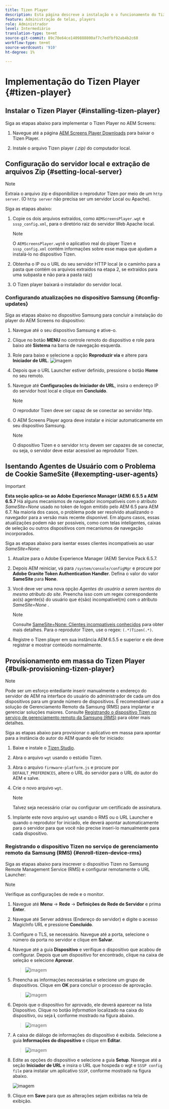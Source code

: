 ```yaml
---
title: Tizen Player
description: Esta página descreve a instalação e o funcionamento do Tizen Player.
feature: Administração de telas, players
role: Administrador
level: Intermediário
translation-type: tm+mt
source-git-commit: 89c70e64ce1409888800af7c7edfbf92ab4b2c68
workflow-type: tm+mt
source-wordcount: '910'
ht-degree: 1%

---
```



# Implementação do Tizen Player {#tizen-player}

## Instalar o Tizen Player {#installing-tizen-player}

Siga as etapas abaixo para implementar o Tizen Player no AEM Screens:

1. Navegue até a página [AEM Screens Player Downloads](https://download.macromedia.com/screens/) para baixar o Tizen Player.

1. Instale o arquivo Tizen player *(.zip)* do computador local.

## Configuração do servidor local e extração de arquivos Zip {#setting-local-server}

>[!NOTE]
> Extraia o arquivo zip e disponibilize o reprodutor Tizen por meio de um `http server`. (O `http server` não precisa ser um servidor Local ou Apache).

Siga as etapas abaixo:

1. Copie os dois arquivos extraídos, como `AEMScreensPlayer.wgt` e `sssp_config.xml`, para o diretório raiz do servidor Web Apache local.

   >[!NOTE]
   >O `AEMScreensPlayer.wgt`é o aplicativo real do player Tizen e `sssp_config.xml` contém informações sobre esse mapa que ajudam a instalá-lo no dispositivo Tizen.

1. Obtenha o IP ou o URL do seu servidor HTTP local (e o caminho para a pasta que contém os arquivos extraídos na etapa 2, se extraídos para uma subpasta e não para a pasta raiz)

1. O Tizen player baixará o instalador do servidor local.

### Configurando atualizações no dispositivo Samsung {#config-updates}

Siga as etapas abaixo no dispositivo Samsung para concluir a instalação do player do AEM Screens no dispositivo:

1. Navegue até o seu dispositivo Samsung e ative-o.

1. Clique no botão **MENU** no controle remoto do dispositivo e role para baixo até **Sistema** na barra de navegação esquerda.

1. Role para baixo e selecione a opção **Reproduzir via** e altere para **Iniciador de URL**.
   ![imagem](/help/user-guide/assets/tizen/rms-2.png)

1. Depois que o URL Launcher estiver definido, pressione o botão **Home** no seu remoto.

1. Navegue até **Configurações do Iniciador de URL**, insira o endereço IP do servidor host local e clique em **Concluído**.
   >[!NOTE]
   >O reprodutor Tizen deve ser capaz de se conectar ao servidor http.

1. O AEM Screens Player agora deve instalar e iniciar automaticamente em seu dispositivo Samsung.

   >[!NOTE]
   >O dispositivo Tizen e o servidor `http` devem ser capazes de se conectar, ou seja, o servidor deve estar acessível ao reprodutor Tizen.


## Isentando Agentes de Usuário com o Problema de Cookie SameSite {#exempting-user-agents}

>[!IMPORTANT]
>**Esta seção aplica-se ao Adobe Experience Manager (AEM) 6.5.5 a AEM 6.5.7**
>Há alguns mecanismos de navegador incompatíveis com o atributo *SameSite=None* usado no token de logon emitido pelo AEM 6.5 para AEM 6.7. Na maioria dos casos, o problema pode ser resolvido atualizando o navegador para a versão mais recente disponível. Em alguns casos, essas atualizações podem não ser possíveis, como com telas inteligentes, caixas de seleção ou outros dispositivos com mecanismos de navegação incorporados.

Siga as etapas abaixo para isentar esses clientes incompatíveis ao usar *SameSite=None*:

1. Atualize para o Adobe Experience Manager (AEM) Service Pack 6.5.7.

1. Depois AEM reiniciar, vá para `/system/console/configMgr` e procure por **Adobe Granite Token Authentication Handler**. Defina o valor do valor **SameSite** para **None**.

1. Você deve ver uma nova opção *Agentes do usuário a serem isentos do mesmo atributo do site*. Preencha isso com um regex correspondente ao(s) agente(s) do usuário que é(são) incompatível(m) com o atributo *SameSite=None* .
   >[!NOTE]
   >Consulte [SameSite=None: Clientes incompatíveis conhecidos](https://www.chromium.org/updates/same-site/incompatible-clients) para obter mais detalhes. Para o reprodutor Tizen, use o regex: `(.*)Tizen(.*)`.

1. Registre o Tizen player em sua instância AEM 6.5.5 e superior e ele deve registrar e mostrar conteúdo normalmente.

## Provisionamento em massa do Tizen Player {#bulk-provisioning-tizen-player}

>[!NOTE]
>Pode ser um esforço entediante inserir manualmente o endereço do servidor de AEM na interface do usuário do administrador de cada um dos dispositivos para um grande número de dispositivos. É recomendável usar a solução de Gerenciamento Remoto da Samsung (RMS) para implantar e gerenciar soluções maiores. Consulte [Registrando o dispositivo Tizen no serviço de gerenciamento remoto da Samsung (RMS)](#enroll-tizen-device-rm) para obter mais detalhes.

Siga as etapas abaixo para provisionar o aplicativo em massa para apontar para a instância do autor do AEM quando ele for iniciado:

1. Baixe e instale o [Tizen Studio](https://developer.tizen.org/development/tizen-studio/download).
1. Abra o arquivo `wgt` usando o estúdio Tizen.
1. Abra o arquivo `firmware-platform.js` e procure por `DEFAULT_PREFERENCES`, altere o URL do servidor para o URL do autor do AEM e salve.
1. Crie o novo arquivo `wgt`.

   >[!NOTE]
   >Talvez seja necessário criar ou configurar um certificado de assinatura.

1. Implante este novo arquivo `wgt` usando o RMS ou o URL Launcher e quando o reprodutor for iniciado, ele deverá apontar automaticamente para o servidor para que você não precise inseri-lo manualmente para cada dispositivo.

### Registrando o dispositivo Tizen no serviço de gerenciamento remoto da Samsung (RMS) {#enroll-tizen-device-rms}

Siga as etapas abaixo para inscrever o dispositivo Tizen no Samsung Remote Management Service (RMS) e configurar remotamente o URL Launcher:

>[!NOTE]
>Verifique as configurações de rede e o monitor.

1. Navegue até **Menu** -> **Rede** -> **Definições de Rede de Servidor** e prima **Enter**.

1. Navegue até Server address (Endereço do servidor) e digite o acesso MagicInfo URL e pressione **Concluído**.

1. Configure o TLS, se necessário. Navegue até a porta, selecione o número da porta no servidor e clique em **Salvar**.

1. Navegue até a guia **Dispositivo** e verifique o dispositivo que acabou de configurar. Depois que um dispositivo for encontrado, clique na caixa de seleção e selecione **Aprovar**.

   >![imagem](/help/user-guide/assets/tizen/rms-3.png)

1. Preencha as informações necessárias e selecione um grupo de dispositivos. Clique em **OK** para concluir o processo de aprovação.

   >![imagem](/help/user-guide/assets/tizen/rms-7.png)

1. Depois que o dispositivo for aprovado, ele deverá aparecer na lista Dispositivo. Clique no botão *Information* localizado na caixa do dispositivo, ou seja **i**, conforme mostrado na figura abaixo.

   >![imagem](/help/user-guide/assets/tizen/rms-6.png)

1. A caixa de diálogo de informações do dispositivo é exibida. Selecione a guia **Informações do dispositivo** e clique em **Editar**.

   >![imagem](/help/user-guide/assets/tizen/rms-5.png)

1. Edite as opções do dispositivo e selecione a guia **Setup**. Navegue até a seção **Iniciador de URL** e insira o URL que hospeda o wgt e `SSSP config file` para instalar um aplicativo `SSSP`, conforme mostrado na figura abaixo.

   ![imagem](/help/user-guide/assets/tizen/rms-9.png)

1. Clique em **Save** para que as alterações sejam exibidas na tela de exibição.

